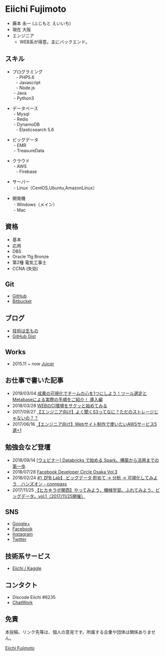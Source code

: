 Eiichi Fujimoto
===
- 藤本 永一 (ふじもと えいいち)
- 現在 大阪
- エンジニア
  - WEB系が得意。主にバックエンド。

スキル
---
- プログラミング  
    - PHP5.6  
    - Javascript  
    - Node.js  
    - Java  
    - Python3  
 
- データベース  
    - Mysql  
    - Redis  
    - DynamoDB  
    - Elasticsearch 5.6  

- ビッグデータ  
    - EMR  
    - TreasureData  

- クラウド  
    - AWS  
    - Firebase  

- サーバー  
    - Linux（CentOS,Ubuntu,AmazonLinux）  

- 開発機  
    - Windows（メイン）  
    - Mac  


資格
---
- 基本
- 応用
- DBS
- Oracle 11g Bronze
- 第2種 電気工事士
- CCNA (失効)


Git
---
- [GitHub](https://github.com/eiichi-worker) 
- [Bitbucket](https://bitbucket.org/eiichi-worker/)

ブログ
---
- [技術は生もの](http://blog.noraneko.work/)
- [GitHub Gist](https://gist.github.com/eiichi-worker)

Works
---
- 2015.11 ~ now [Juicer](https://juicer.cc/)


お仕事で書いた記事
---
- 2019/03/04 [成果の可視化でチームの心を1つにしよう！ツール選定とMetabaseによる実際の手順をご紹介！ 導入編](https://service.plan-b.co.jp/blog/tech/16103/)
- 2018/03/28 [WEBのCI環境をサクッと始めてみる](https://service.plan-b.co.jp/blog/tech/10262/)
- 2017/09/27 [【エンジニア向け】よく聞くS3ってなに？ただのストレージじゃないの？？](https://service.plan-b.co.jp/blog/creative/4981/)
- 2017/06/16 [【エンジニア向け】Webサイト制作で使いたいAWSサービス5選+1](https://service.plan-b.co.jp/blog/creative/2287/)

勉強会など登壇
---
- 2018/09/14 [[ウェビナー] Databricks で始める Spark。構築から活用までの第一歩](https://info.microsoft.com/JA-SQLDB-WBNR-FY19-09Sep-14-WebinarSparktostartwithDatabricks-MCW0008293_02OnDemandRegistration-ForminBody.html)
- 2018/07/28 [Facebook Developer Circle Osaka Vol.3](https://www.facebook.com/events/674526319553265/)
- 2018/02/24 [#1【PB Lab】 ビッグデータ 貯めて -> 分析 -> 可視化してみよう　ハンズオン - connpass](https://plan-b.connpass.com/event/78506/)
- 2017/11/25 [【ヒカ☆ラボ関西】やってみよう、機械学習。ふれてみよう、ビッグデータ。vol.1（2017/11/25開催）](https://career.levtech.jp/hikalab/event/detail/143/)


SNS
---
- [Google+](https://plus.google.com/+EiichiFujimoto)
- [Facebook](https://www.facebook.com/eiichi.fujimoto)
- [Instagram](https://www.instagram.com/f_eiichi/)
- [Twitter](https://twitter.com/EiichiCat)

技術系サービス
---
- [Eiichi / Kaggle](https://www.kaggle.com/eiichiworker)


コンタクト
---
- Discode Eiichi #6235
- [ChatWork](https://chatwork.com/Eiichi_Fujimoto)


免責
---
本投稿、リンク先等は、個人の意見です。所属する企業や団体は関係ありません。

<script type="text/javascript" src="https://platform.linkedin.com/badges/js/profile.js" async defer></script>
<div class="LI-profile-badge"  data-version="v1" data-size="medium" data-locale="ja_JP" data-type="horizontal" data-theme="light" data-vanity="eiichi-fujimoto-6b686b109"><a class="LI-simple-link" href='https://jp.linkedin.com/in/eiichi-fujimoto-6b686b109?trk=profile-badge'>Eiichi Fujimoto</a></div>

<!-- Global Site Tag (gtag.js) - Google Analytics -->
<script async src="https://www.googletagmanager.com/gtag/js?id=UA-107689012-1"></script>
<script>
  window.dataLayer = window.dataLayer || [];
  function gtag(){dataLayer.push(arguments);}
  gtag('js', new Date());

  gtag('config', 'UA-107689012-1');
</script>
